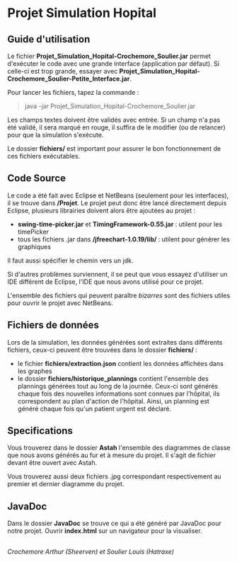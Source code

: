 # Projet Simulation Hopital

## Guide d'utilisation

Le fichier **Projet_Simulation_Hopital-Crochemore_Soulier.jar** permet d'exécuter le code avec une grande interface (application par défaut). Si celle-ci est trop grande, essayer avec **Projet_Simulation_Hopital-Crochemore_Soulier-Petite_Interface.jar**.

Pour lancer les fichiers, tapez la commande : 
> java -jar Projet_Simulation_Hopital-Crochemore_Soulier.jar

Les champs textes doivent être validés avec entrée. Si un champ n'a pas été validé, il sera marqué en rouge, il suffira de le modifier (ou de relancer) pour que la simulation s'exécute.

Le dossier **fichiers/** est important pour assurer le bon fonctionnement de ces fichiers exécutables.

## Code Source

Le code a été fait avec Eclipse et NetBeans (seulement pour les interfaces), il se trouve  dans **/Projet**. Le projet peut donc être lancé directement depuis Eclipse, plusieurs librairies doivent alors être ajoutées au projet :

- **swing-time-picker.jar** et **TimingFramework-0.55.jar** : utilent pour les timePicker
- tous les fichiers .jar dans **/jfreechart-1.0.19/lib/** : utilent pour générer les graphiques

Il faut aussi spécifier le chemin vers un jdk.

Si d'autres problèmes surviennent, il se peut que vous essayez d'utiliser un IDE différent de Eclipse, l'IDE que nous avons utilisé pour ce projet.

L'ensemble des fichiers qui peuvent paraître _bizarres_ sont des fichiers utiles pour ouvrir le projet avec NetBeans.

## Fichiers de données

Lors de la simulation, les données générées sont extraites dans différents fichiers, ceux-ci peuvent être trouvées dans le dossier **fichiers/** :
 - le fichier **fichiers/extraction.json** contient les données affichées dans les graphes
 - le dossier **fichiers/historique_plannings** contient l'ensemble des plannings générées tout au long de la journée. Ceux-ci sont générés chaque fois des nouvelles informations sont connues par l'hôpital, ils correspondent au plan d'action de l'hôpital. Ainsi, un planning est généré chaque fois qu'un patient urgent est déclaré.


## Specifications

Vous trouverez dans le dossier **Astah** l'ensemble des diagrammes de classe que nous avons générés au fur et à mesure du projet. Il s'agit de fichier devant être ouvert avec Astah. 

Vous trouverez aussi deux fichiers .jpg correspondant respectivement au premier et dernier diagramme du projet.

## JavaDoc

Dans le dossier **JavaDoc** se trouve ce qui a été généré par JavaDoc pour notre projet. Ouvrir **index.html** sur un navigateur pour la visualiser.

##

_Crochemore Arthur (Sheerven) et Soulier Louis (Hatraxe)_